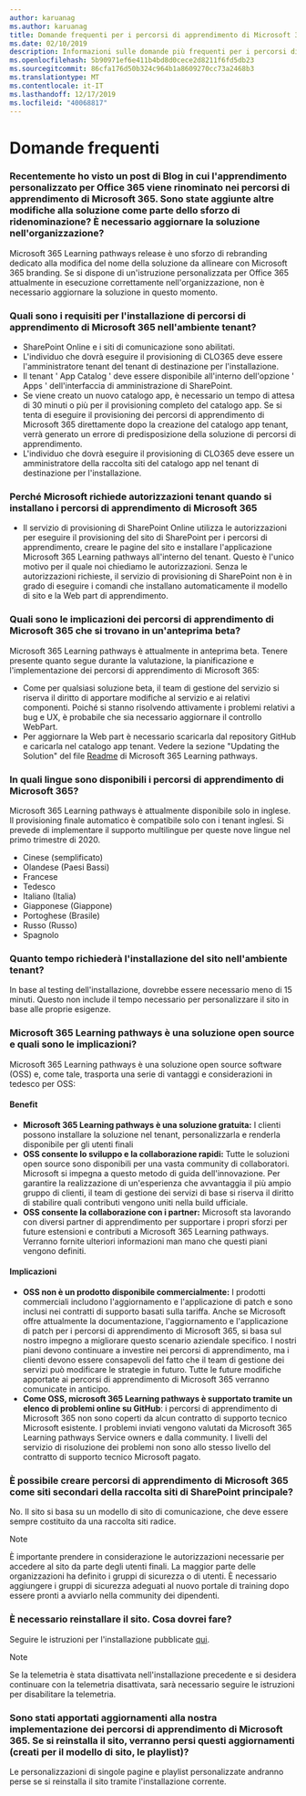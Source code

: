 ```yaml
---
author: karuanag
ms.author: karuanag
title: Domande frequenti per i percorsi di apprendimento di Microsoft 365
ms.date: 02/10/2019
description: Informazioni sulle domande più frequenti per i percorsi di apprendimento di Microsoft 365
ms.openlocfilehash: 5b90971ef6e411b4bd8d0cece2d8211f6fd5db23
ms.sourcegitcommit: 86cfa176d50b324c964b1a8609270cc73a2468b3
ms.translationtype: MT
ms.contentlocale: it-IT
ms.lasthandoff: 12/17/2019
ms.locfileid: "40068817"
---
```

# <a name="frequently-asked-questions"></a>Domande frequenti

### <a name="i-recently-saw-a-blog-post-that-custom-learning-for-office-365-is-being-renamed-to-microsoft-365-learning-pathways-are-there-other-changes-being-added-to-the-solution-as-part-of-the-renaming-effort-should-i-update-the-solution-in-my-organization"></a>Recentemente ho visto un post di Blog in cui l'apprendimento personalizzato per Office 365 viene rinominato nei percorsi di apprendimento di Microsoft 365. Sono state aggiunte altre modifiche alla soluzione come parte dello sforzo di ridenominazione? È necessario aggiornare la soluzione nell'organizzazione?

Microsoft 365 Learning pathways release è uno sforzo di rebranding dedicato alla modifica del nome della soluzione da allineare con Microsoft 365 branding. Se si dispone di un'istruzione personalizzata per Office 365 attualmente in esecuzione correttamente nell'organizzazione, non è necessario aggiornare la soluzione in questo momento.  

### <a name="what-are-the-requirements-for-installing-microsoft-365-learning-pathways-into-my-tenant-environment"></a>Quali sono i requisiti per l'installazione di percorsi di apprendimento di Microsoft 365 nell'ambiente tenant?

- SharePoint Online e i siti di comunicazione sono abilitati.
- L'individuo che dovrà eseguire il provisioning di CLO365 deve essere l'amministratore tenant del tenant di destinazione per l'installazione.
- Il tenant ' App Catalog ' deve essere disponibile all'interno dell'opzione ' Apps ' dell'interfaccia di amministrazione di SharePoint.
- Se viene creato un nuovo catalogo app, è necessario un tempo di attesa di 30 minuti o più per il provisioning completo del catalogo app. Se si tenta di eseguire il provisioning dei percorsi di apprendimento di Microsoft 365 direttamente dopo la creazione del catalogo app tenant, verrà generato un errore di predisposizione della soluzione di percorsi di apprendimento. 
- L'individuo che dovrà eseguire il provisioning di CLO365 deve essere un amministratore della raccolta siti del catalogo app nel tenant di destinazione per l'installazione.

### <a name="why-is-microsoft-asking-for-tenant-permissions-when-installing-microsoft-365-learning-pathways"></a>Perché Microsoft richiede autorizzazioni tenant quando si installano i percorsi di apprendimento di Microsoft 365 

- Il servizio di provisioning di SharePoint Online utilizza le autorizzazioni per eseguire il provisioning del sito di SharePoint per i percorsi di apprendimento, creare le pagine del sito e installare l'applicazione Microsoft 365 Learning pathways all'interno del tenant. Questo è l'unico motivo per il quale noi chiediamo le autorizzazioni. Senza le autorizzazioni richieste, il servizio di provisioning di SharePoint non è in grado di eseguire i comandi che installano automaticamente il modello di sito e la Web part di apprendimento. 

### <a name="what-are-the-implications-of-microsoft-365-learning-pathways-being-in-a-beta-preview"></a>Quali sono le implicazioni dei percorsi di apprendimento di Microsoft 365 che si trovano in un'anteprima beta? 

Microsoft 365 Learning pathways è attualmente in anteprima beta. Tenere presente quanto segue durante la valutazione, la pianificazione e l'implementazione dei percorsi di apprendimento di Microsoft 365:

- Come per qualsiasi soluzione beta, il team di gestione del servizio si riserva il diritto di apportare modifiche al servizio e ai relativi componenti. Poiché si stanno risolvendo attivamente i problemi relativi a bug e UX, è probabile che sia necessario aggiornare il controllo WebPart.
- Per aggiornare la Web part è necessario scaricarla dal repository GitHub e caricarla nel catalogo app tenant. Vedere la sezione "Updating the Solution" del file [Readme](https://github.com/pnp/custom-learning-office-365/blob/master/README.md) di Microsoft 365 Learning pathways. 

### <a name="what-languages-is-microsoft-365-learning-pathways-available-in"></a>In quali lingue sono disponibili i percorsi di apprendimento di Microsoft 365?

Microsoft 365 Learning pathways è attualmente disponibile solo in inglese. Il provisioning finale automatico è compatibile solo con i tenant inglesi. Si prevede di implementare il supporto multilingue per queste nove lingue nel primo trimestre di 2020. 

- Cinese (semplificato) 
- Olandese (Paesi Bassi) 
- Francese  
- Tedesco 
- Italiano (Italia) 
- Giapponese (Giappone)  
- Portoghese (Brasile) 
- Russo (Russo)  
- Spagnolo 

### <a name="how-long-will-it-take-to-install-the-site-in-our-tenant-environment"></a>Quanto tempo richiederà l'installazione del sito nell'ambiente tenant?

In base al testing dell'installazione, dovrebbe essere necessario meno di 15 minuti. Questo non include il tempo necessario per personalizzare il sito in base alle proprie esigenze.

### <a name="is-microsoft-365-learning-pathways-an-open-source-solution-and-what-are-the-implications"></a>Microsoft 365 Learning pathways è una soluzione open source e quali sono le implicazioni?

Microsoft 365 Learning pathways è una soluzione open source software (OSS) e, come tale, trasporta una serie di vantaggi e considerazioni in tedesco per OSS:

#### <a name="benefits"></a>Benefit 
- **Microsoft 365 Learning pathways è una soluzione gratuita:** I clienti possono installare la soluzione nel tenant, personalizzarla e renderla disponibile per gli utenti finali
- **OSS consente lo sviluppo e la collaborazione rapidi:**  Tutte le soluzioni open source sono disponibili per una vasta community di collaboratori.  Microsoft si impegna a questo metodo di guida dell'innovazione.  Per garantire la realizzazione di un'esperienza che avvantaggia il più ampio gruppo di clienti, il team di gestione dei servizi di base si riserva il diritto di stabilire quali contributi vengono uniti nella build ufficiale.  
- **OSS consente la collaborazione con i partner:** Microsoft sta lavorando con diversi partner di apprendimento per supportare i propri sforzi per future estensioni e contributi a Microsoft 365 Learning pathways. Verranno fornite ulteriori informazioni man mano che questi piani vengono definiti. 
    
#### <a name="implications"></a>Implicazioni
- **OSS non è un prodotto disponibile commercialmente:** I prodotti commerciali includono l'aggiornamento e l'applicazione di patch e sono inclusi nei contratti di supporto basati sulla tariffa. Anche se Microsoft offre attualmente la documentazione, l'aggiornamento e l'applicazione di patch per i percorsi di apprendimento di Microsoft 365, si basa sul nostro impegno a migliorare questo scenario aziendale specifico. I nostri piani devono continuare a investire nei percorsi di apprendimento, ma i clienti devono essere consapevoli del fatto che il team di gestione dei servizi può modificare le strategie in futuro. Tutte le future modifiche apportate ai percorsi di apprendimento di Microsoft 365 verranno comunicate in anticipo. 
- **Come OSS, microsoft 365 Learning pathways è supportato tramite un elenco di problemi online su GitHub**: i percorsi di apprendimento di Microsoft 365 non sono coperti da alcun contratto di supporto tecnico Microsoft esistente. I problemi inviati vengono valutati da Microsoft 365 Learning pathways Service owners e dalla community. I livelli del servizio di risoluzione dei problemi non sono allo stesso livello del contratto di supporto tecnico Microsoft pagato.  

### <a name="can-we-make-the-microsoft-365-learning-pathways-a-subsite-of-our-primary-sharepoint-site-collection"></a>È possibile creare percorsi di apprendimento di Microsoft 365 come siti secondari della raccolta siti di SharePoint principale?

No. Il sito si basa su un modello di sito di comunicazione, che deve essere sempre costituito da una raccolta siti radice.

> [!NOTE]
> È importante prendere in considerazione le autorizzazioni necessarie per accedere al sito da parte degli utenti finali. La maggior parte delle organizzazioni ha definito i gruppi di sicurezza o di utenti. È necessario aggiungere i gruppi di sicurezza adeguati al nuovo portale di training dopo essere pronti a avviarlo nella community dei dipendenti.

### <a name="i-need-to-reinstall-the-site-what-should-i-do"></a>È necessario reinstallare il sito. Cosa dovrei fare?

Seguire le istruzioni per l'installazione pubblicate [qui](custom_provision.md).

> [!NOTE]
> Se la telemetria è stata disattivata nell'installazione precedente e si desidera continuare con la telemetria disattivata, sarà necessario seguire le istruzioni per disabilitare la telemetria.

### <a name="we-made-updates-to-our-implementation-of-microsoft-365-learning-pathways-will-we-lose-these-updates-made-to-site-template-playlists-if-we-reinstall-the-site"></a>Sono stati apportati aggiornamenti alla nostra implementazione dei percorsi di apprendimento di Microsoft 365. Se si reinstalla il sito, verranno persi questi aggiornamenti (creati per il modello di sito, le playlist)?

Le personalizzazioni di singole pagine e playlist personalizzate andranno perse se si reinstalla il sito tramite l'installazione corrente.  